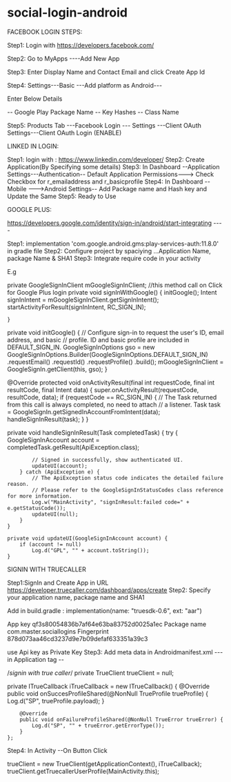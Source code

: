 # social-login-android

FACEBOOK LOGIN STEPS:


  Step1:   Login with https://developers.facebook.com/

  Step2:  Go to MyApps ----Add New App

  Step3:  Enter Display Name and Contact Email and click Create App Id

  Step4: Settings---Basic ---Add platform as Android---

Enter Below Details

-- Google Play Package Name
-- Key Hashes
-- Class Name

  Step5:  Products Tab ---Facebook Login --- Settings ---Client OAuth Settings---Client OAuth Login (ENABLE)


LINKED IN LOGIN: 

Step1: login with : https://www.linkedin.com/developer/
Step2: Create Application(By Specifying some details)
Step3: In Dashboard --Application Settings---Authentication-- Default Application Permissions---> Check Checkbox for r_emailaddress and r_basicprofile
Step4: In Dashboard --Mobile --->Android Settings-- Add Package name and Hash key and Update the Same
Step5: Ready to Use



GOOGLE PLUS:

https://developers.google.com/identity/sign-in/android/start-integrating ----

Step1: implementation 'com.google.android.gms:play-services-auth:11.8.0' in gradle file
Step2: Configure project by spaciying ...Application Name, package Name & SHA1
Step3: Integrate require code in your activity

E.g

 private GoogleSignInClient mGoogleSignInClient;
//this method call on Click for Google Plus login
 private void signInWithGoogle() {
        initGoogle();
        Intent signInIntent = mGoogleSignInClient.getSignInIntent();
        startActivityForResult(signInIntent, RC_SIGN_IN);

    }
 private void initGoogle() {
        // Configure sign-in to request the user's ID, email address, and basic
        // profile. ID and basic profile are included in DEFAULT_SIGN_IN.
        GoogleSignInOptions gso = new GoogleSignInOptions.Builder(GoogleSignInOptions.DEFAULT_SIGN_IN)
                .requestEmail()
                .requestId()
                .requestProfile()
                .build();
        mGoogleSignInClient = GoogleSignIn.getClient(this, gso);
    }


@Override
    protected void onActivityResult(final int requestCode, final int resultCode, final Intent data) {
        super.onActivityResult(requestCode, resultCode, data);
        if (requestCode == RC_SIGN_IN) {
            // The Task returned from this call is always completed, no need to attach
            // a listener.
            Task<GoogleSignInAccount> task = GoogleSignIn.getSignedInAccountFromIntent(data);
            handleSignInResult(task);
        }
    }

 private void handleSignInResult(Task<GoogleSignInAccount> completedTask) {
        try {
            GoogleSignInAccount account = completedTask.getResult(ApiException.class);

            // Signed in successfully, show authenticated UI.
            updateUI(account);
        } catch (ApiException e) {
            // The ApiException status code indicates the detailed failure reason.
            // Please refer to the GoogleSignInStatusCodes class reference for more information.
            Log.w("MainActivity", "signInResult:failed code=" + e.getStatusCode());
            updateUI(null);
        }
    }

    private void updateUI(GoogleSignInAccount account) {
        if (account != null)
            Log.d("GPL", "" + account.toString());
    }


SIGNIN WITH TRUECALLER 

Step1:SignIn and Create App in URL https://developer.truecaller.com/dashboard/apps/create
Step2: Specify your application name, package name and SHA1

Add in build.gradle :  implementation(name: "truesdk-0.6", ext: "aar")


App key
qf3s80054836b7af64e63ba83752d0025a1ec
Package name
com.master.sociallogins
Fingerprint
878d073aa46cd3237d9e7b09defaf633351a39c3

use Api key as Private Key
Step3: Add meta data in Androidmanifest.xml  ---in Application tag   --<meta-data android:name="com.truecaller.android.sdk.PartnerKey" android:value="@string/partnerKey"/>


 /*signin with true caller*/
    private TrueClient trueClient = null;


 private ITrueCallback iTrueCallback = new ITrueCallback() {
        @Override
        public void onSuccesProfileShared(@NonNull TrueProfile trueProfile) {
            Log.d("SP", trueProfile.payload);
        }

        @Override
        public void onFailureProfileShared(@NonNull TrueError trueError) {
            Log.d("SP", "" + trueError.getErrorType());
        }
    };


Step4: In Activity --On Button Click 

 trueClient = new TrueClient(getApplicationContext(), iTrueCallback);
 trueClient.getTruecallerUserProfile(MainActivity.this);




